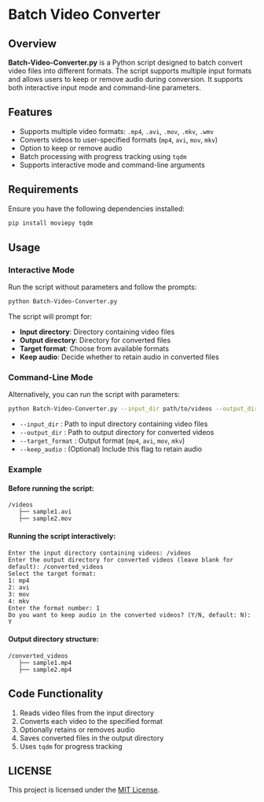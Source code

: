 # Batch Video Converter

## Overview
**Batch-Video-Converter.py** is a Python script designed to batch convert video files into different formats. The script supports multiple input formats and allows users to keep or remove audio during conversion. It supports both interactive input mode and command-line parameters.

## Features
- Supports multiple video formats: `.mp4`, `.avi`, `.mov`, `.mkv`, `.wmv`
- Converts videos to user-specified formats (`mp4`, `avi`, `mov`, `mkv`)
- Option to keep or remove audio
- Batch processing with progress tracking using `tqdm`
- Supports interactive mode and command-line arguments

## Requirements
Ensure you have the following dependencies installed:
```bash
pip install moviepy tqdm
```

## Usage
### Interactive Mode
Run the script without parameters and follow the prompts:
```bash
python Batch-Video-Converter.py
```
The script will prompt for:
- **Input directory**: Directory containing video files
- **Output directory**: Directory for converted files
- **Target format**: Choose from available formats
- **Keep audio**: Decide whether to retain audio in converted files

### Command-Line Mode
Alternatively, you can run the script with parameters:
```bash
python Batch-Video-Converter.py --input_dir path/to/videos --output_dir path/to/output --target_format mp4 --keep_audio
```
- `--input_dir` : Path to input directory containing video files
- `--output_dir` : Path to output directory for converted videos
- `--target_format` : Output format (`mp4`, `avi`, `mov`, `mkv`)
- `--keep_audio` : (Optional) Include this flag to retain audio

### Example
#### Before running the script:
```
/videos
   ├── sample1.avi
   ├── sample2.mov
```
#### Running the script interactively:
```
Enter the input directory containing videos: /videos
Enter the output directory for converted videos (leave blank for default): /converted_videos
Select the target format:
1: mp4
2: avi
3: mov
4: mkv
Enter the format number: 1
Do you want to keep audio in the converted videos? (Y/N, default: N): Y
```
#### Output directory structure:
```
/converted_videos
   ├── sample1.mp4
   ├── sample2.mp4
```

## Code Functionality
1. Reads video files from the input directory
2. Converts each video to the specified format
3. Optionally retains or removes audio
4. Saves converted files in the output directory
5. Uses `tqdm` for progress tracking

## LICENSE
This project is licensed under the [MIT License](LICENSE).
